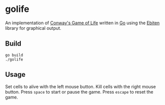 # golife

An implementation of [Conway's Game of Life](https://en.wikipedia.org/wiki/Conway%27s_Game_of_Life) written in [Go](https://golang.org/) using the [Ebiten](https://github.com/hajimehoshi/ebiten) library for graphical output.

## Build

```
go build
./golife
```

## Usage

Set cells to alive with the left mouse button. Kill cells with the right mouse button. Press `space` to start or pause the game. Press `escape` to reset the game.


